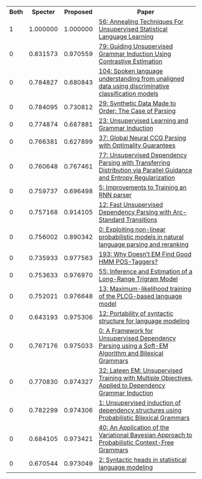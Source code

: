 <html><table><tr>
<th>Both</th>
<th>Specter</th>
<th>Proposed</th>
<th>Paper</th>
</tr>
<tr>
<td>1</td>
<td>1.000000</td>
<td>1.000000</td>
<td><a href="https://www.semanticscholar.org/paper/ec16886630e124876c9b3c666727c829c7e62378">56: Annealing Techniques For Unsupervised Statistical Language Learning</a></td>
</tr>
<tr>
<td>0</td>
<td>0.831573</td>
<td>0.970559</td>
<td><a href="https://www.semanticscholar.org/paper/8f4dafaa68ea4bc702e1f13cdb932e566236b0c0">79: Guiding Unsupervised Grammar Induction Using Contrastive Estimation</a></td>
</tr>
<tr>
<td>0</td>
<td>0.784827</td>
<td>0.680843</td>
<td><a href="https://www.semanticscholar.org/paper/a8c02cae792d4bf2e9248b0097576ff57e0f587a">104: Spoken language understanding from unaligned data using discriminative classification models</a></td>
</tr>
<tr>
<td>0</td>
<td>0.784095</td>
<td>0.730812</td>
<td><a href="https://www.semanticscholar.org/paper/218cdcf97898617754abc249b186269b9eb2ea1e">29: Synthetic Data Made to Order: The Case of Parsing</a></td>
</tr>
<tr>
<td>0</td>
<td>0.774874</td>
<td>0.687881</td>
<td><a href="https://www.semanticscholar.org/paper/0f1807f46d21c18ccbc27654cdff59b1ea928dc2">23: Unsupervised Learning and Grammar Induction</a></td>
</tr>
<tr>
<td>0</td>
<td>0.766381</td>
<td>0.627899</td>
<td><a href="https://www.semanticscholar.org/paper/8602398403281dae0694b4e0488eb501d6db49ef">37: Global Neural CCG Parsing with Optimality Guarantees</a></td>
</tr>
<tr>
<td>0</td>
<td>0.760648</td>
<td>0.767461</td>
<td><a href="https://www.semanticscholar.org/paper/3b77c9cea685a1005f3d6fb1328f99367f8fc520">77: Unsupervised Dependency Parsing with Transferring Distribution via Parallel Guidance and Entropy Regularization</a></td>
</tr>
<tr>
<td>0</td>
<td>0.759737</td>
<td>0.696498</td>
<td><a href="https://www.semanticscholar.org/paper/e8666594aa530a4561270140b570f3e6b813ec55">5: Improvements to Training an RNN parser</a></td>
</tr>
<tr>
<td>0</td>
<td>0.757168</td>
<td>0.914105</td>
<td><a href="https://www.semanticscholar.org/paper/3b4443788e0b69b23d2c1d2fd5cac824196a43fb">12: Fast Unsupervised Dependency Parsing with Arc-Standard Transitions</a></td>
</tr>
<tr>
<td>0</td>
<td>0.756002</td>
<td>0.890342</td>
<td><a href="https://www.semanticscholar.org/paper/fa1aee32c25dc9cabe8cbfa67eaad5bf0c87f437">0: Exploiting non-linear probabilistic models in natural language parsing and reranking</a></td>
</tr>
<tr>
<td>0</td>
<td>0.735933</td>
<td>0.977563</td>
<td><a href="https://www.semanticscholar.org/paper/89622de8b2d3f066e740aa0e559be2edb259a9f7">193: Why Doesn’t EM Find Good HMM POS-Taggers?</a></td>
</tr>
<tr>
<td>0</td>
<td>0.753633</td>
<td>0.976970</td>
<td><a href="https://www.semanticscholar.org/paper/851bce6405b781079359498bfd6237b95d3acc6c">55: Inference and Estimation of a Long-Range Trigram Model</a></td>
</tr>
<tr>
<td>0</td>
<td>0.752021</td>
<td>0.976648</td>
<td><a href="https://www.semanticscholar.org/paper/c0057869ecf0ad7606e72fe626c55ab73304f0a9">13: Maximum-likelihood training of the PLCG-based language model</a></td>
</tr>
<tr>
<td>0</td>
<td>0.643193</td>
<td>0.975306</td>
<td><a href="https://www.semanticscholar.org/paper/d3e459e41dc281332e9264fdd7d363b6f1b70cc5">12: Portability of syntactic structure for language modeling</a></td>
</tr>
<tr>
<td>0</td>
<td>0.767176</td>
<td>0.975033</td>
<td><a href="https://www.semanticscholar.org/paper/d7a0d1fd443553639a73e1c35f287eee3dfa9f9c">0: A Framework for Unsupervised Dependency Parsing using a Soft-EM Algorithm and Bilexical Grammars</a></td>
</tr>
<tr>
<td>0</td>
<td>0.770830</td>
<td>0.974327</td>
<td><a href="https://www.semanticscholar.org/paper/8651518716148300dbf467bed7621051704dce15">32: Lateen EM: Unsupervised Training with Multiple Objectives, Applied to Dependency Grammar Induction</a></td>
</tr>
<tr>
<td>0</td>
<td>0.782299</td>
<td>0.974306</td>
<td><a href="https://www.semanticscholar.org/paper/66bc7613fc415dbb80fa247a6a3f7664f680c50f">1: Unsupervised induction of dependency structures using Probabilistic Bilexical Grammars</a></td>
</tr>
<tr>
<td>0</td>
<td>0.684105</td>
<td>0.973421</td>
<td><a href="https://www.semanticscholar.org/paper/96ba5dc97b31cdb2ead9808481af2025dac71c98">40: An Application of the Variational Bayesian Approach to Probabilistic Context-Free Grammars</a></td>
</tr>
<tr>
<td>0</td>
<td>0.670544</td>
<td>0.973049</td>
<td><a href="https://www.semanticscholar.org/paper/a9df554dab846bc8ec37e469e144a9e424be1bf6">2: Syntactic heads in statistical language modeling</a></td>
</tr>
</table></html>
